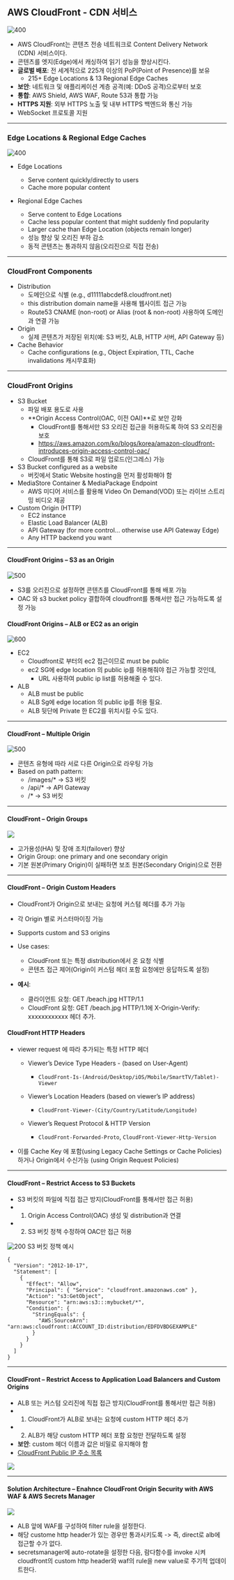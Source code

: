 
## **AWS CloudFront - CDN 서비스**

![400](images/Pasted%20image%2020250324215143.png)
- AWS CloudFront는 콘텐츠 전송 네트워크로 Content Delivery Network (CDN) 서비스이다.
- 콘텐츠를 엣지(Edge)에서 캐싱하여 읽기 성능을 향상시킨다.
- **글로벌 배포**: 전 세계적으로 225개 이상의 PoP(Point of Presence)를 보유 
	- 215+ Edge Locations & 13 Regional Edge Caches
- **보안**: 네트워크 및 애플리케이션 계층 공격(예: DDoS 공격)으로부터 보호
- **통합**: AWS Shield, AWS WAF, Route 53과 통합 가능
- **HTTPS 지원**: 외부 HTTPS 노출 및 내부 HTTPS 백엔드와 통신 가능
- WebSocket 프로토콜 지원

---
### Edge Locations & Regional Edge Caches
![400](images/Pasted%20image%2020250324215208.png)

- Edge Locations
	- Serve content quickly/directly to users
	- Cache more popular content

- Regional Edge Caches
	- Serve content to Edge Locations
	- Cache less popular content that might suddenly find popularity
	- Larger cache than Edge Location (objects remain longer)
	- 성능 향상 및 오리진 부하 감소
	- 동적 콘텐츠는 통과하지 않음(오리진으로 직접 전송)

---
### CloudFront Components

- Distribution
	- 도메인으로 식별 (e.g., d11111abcdef8.cloudfront.net)
	- this distribution domain name을 사용해 웹사이트 접근 가능
	- Route53 CNAME (non-root) or Alias (root & non-root) 사용하여 도메인과 연결 가능
- Origin
	- 실제 콘텐츠가 저장된 위치(예: S3 버킷, ALB, HTTP 서버, API Gateway 등)
- Cache Behavior
	- Cache configurations (e.g., Object Expiration, TTL, Cache invalidations 캐시무효화)

---
### CloudFront Origins

- S3 Bucket  
	- 파일 배포 용도로 사용
	- **Origin Access Control(OAC, 이전 OAI)**로 보안 강화
		- CloudFront를 통해서만 S3 오리진 접근을 허용하도록 하여 S3 오리진을 보호
		- https://aws.amazon.com/ko/blogs/korea/amazon-cloudfront-introduces-origin-access-control-oac/
	- CloudFront를 통해 S3로 파일 업로드(인그레스) 가능
- S3 Bucket configured as a website  
	- 버킷에서 Static Website hosting을 먼저 활성화해야 함
- MediaStore Container & MediaPackage Endpoint  
	- AWS 미디어 서비스를 활용해 Video On Demand(VOD) 또는 라이브 스트리밍 비디오 제공
- Custom Origin (HTTP)
	- EC2 instance
	- Elastic Load Balancer (ALB)  
	- API Gateway (for more control... otherwise use API Gateway Edge)
	- Any HTTP backend you want

---
#### CloudFront Origins – S3 as an Origin

![500](images/Pasted%20image%2020250324220049.png)
- S3를 오리진으로 설정하면 콘텐츠를 CloudFront를 통해 배포 가능
- OAC 와 s3 bucket policy 결합하여 cloudfront를 통해서만 접근 가능하도록 설정 가능

#### CloudFront Origins – ALB or EC2 as an origin

![600](images/Pasted%20image%2020250324220055.png)
- EC2
	- Cloudfront로 부터의 ec2 접근이므로 must be public
	- ec2 SG에 edge location 의 public ip를 허용해줘야 접근 가능할 것인데, 
		- URL 사용하여 public ip list를 허용해줄 수 있다.
- ALB
	- ALB must be public
	- ALB Sg에 edge location 의 public ip를 허용 필요.
	- ALB 뒷단에 Private 한 EC2를 위치시킬 수도 있다.
---

#### CloudFront – Multiple Origin

![500](images/Pasted%20image%2020250324220132.png)

- 콘텐츠 유형에 따라 서로 다른 Origin으로 라우팅 가능
- Based on path pattern: 
	- /images/* → S3 버킷
	- /api/* → API Gateway
	- /* → S3 버킷

---
#### CloudFront – Origin Groups

![](images/Pasted%20image%2020250324220155.png)

- 고가용성(HA) 및 장애 조치(failover) 향상
- Origin Group: one primary and one secondary origin
- 기본 원본(Primary Origin)이 실패하면 보조 원본(Secondary Origin)으로 전환
---

#### CloudFront – Origin Custom Headers

- CloudFront가 Origin으로 보내는 요청에 커스텀 헤더를 추가 가능
- 각 Origin 별로 커스터마이징 가능
- Supports custom and S3 origins

- Use cases:
    - CloudFront 또는 특정 distribution에서 온 요청 식별
    - 콘텐츠 접근 제어(Origin이 커스텀 헤더 포함 요청에만 응답하도록 설정)
- **예시**:
	- 클라이언트 요청: GET /beach.jpg HTTP/1.1
	- CloudFront 요청: GET /beach.jpg HTTP/1.1에 X-Origin-Verify: xxxxxxxxxxxx 헤더 추가.

#### CloudFront HTTP Headers

- viewer request 에 따라 추가되는 특정 HTTP 헤더
	- Viewer’s Device Type Headers - (based on User-Agent)
		- `CloudFront-Is-(Android/Desktop/iOS/Mobile/SmartTV/Tablet)-Viewer`
    
	- Viewer’s Location Headers (based on viewer’s IP address)
		- `CloudFront-Viewer-(City/Country/Latitude/Longitude)`
    
	- Viewer’s Request Protocol & HTTP Version  
		- `CloudFront-Forwarded-Proto`, `CloudFront-Viewer-Http-Version`

- 이를 Cache Key 에 포함(using Legacy Cache Settings or Cache Policies) 하거나 Origin에서 수신가능 (using Origin Request Policies)
---
#### CloudFront – Restrict Access to S3 Buckets

- S3 버킷의 파일에 직접 접근 방지(CloudFront를 통해서만 접근 허용)
- 1. Origin Access Control(OAC) 생성 및 distribution과 연결
- 2. S3 버킷 정책 수정하여 OAC만 접근 허용

![200](images/Pasted%20image%2020250324222954.png)
S3 버킷 정책 예시
```
{
  "Version": "2012-10-17",
  "Statement": [
    {
      "Effect": "Allow",
      "Principal": { "Service": "cloudfront.amazonaws.com" },
      "Action": "s3:GetObject",
      "Resource": "arn:aws:s3:::mybucket/*",
      "Condition": {
        "StringEquals": {
          "AWS:SourceArn": "arn:aws:cloudfront::ACCOUNT_ID:distribution/EDFDVBDGEXAMPLE"
        }
      }
    }
  ]
}
```

---
#### CloudFront – Restrict Access to Application Load Balancers and Custom Origins

- ALB 또는 커스텀 오리진에 직접 접근 방지(CloudFront를 통해서만 접근 허용)
- 1. CloudFront가 ALB로 보내는 요청에 custom HTTP 헤더 추가
- 2. ALB가 해당 custom HTTP 헤더 포함 요청만 전달하도록 설정
- **보안**: custom 헤더 이름과 값은 비밀로 유지해야 함
-  [CloudFront Public IP 주소 목록](https://d7uri8nf7uskq.cloudfront.net/tools/list-cloudfront-ips)

![](images/Pasted%20image%2020250324223020.png)


---
#### Solution Architecture – Enahnce CloudFront Origin Security with AWS WAF & AWS Secrets Manager


![](images/Pasted%20image%2020250324223029.png)

- ALB 앞에 WAF를 구성하여 filter rule을 설정한다.
- 해당 custome http header가 있는 경우만 통과시키도록 -> 즉, direct로 alb에 접근할 수가 없다.
- secretsmanager에 auto-rotate을 설정한 다음, 람다함수를 invoke 시켜 cloudfront의 custom http header와 waf의 rule을 new value로 주기적 업데이트한다.